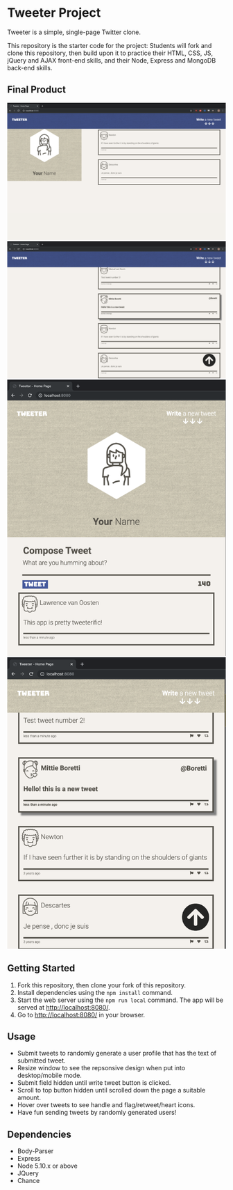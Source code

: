 # Tweeter Project

Tweeter is a simple, single-page Twitter clone.

This repository is the starter code for the project: Students will fork and clone this repository, then build upon it to practice their HTML, CSS, JS, jQuery and AJAX front-end skills, and their Node, Express and MongoDB back-end skills.



## Final Product

!["Initial desktop page with placeholder tweets (text area hidden)"](https://github.com/eliks93/tweeter/blob/master/docs/Screen%20Shot%202019-11-07%20at%205.25.49%20PM.png?raw=true)
!["Page with new tweets created and scroll up button"](https://raw.githubusercontent.com/eliks93/tweeter/master/docs/Screen%20Shot%202019-11-07%20at%205.26.57%20PM.png)
!["Page in mobile view"](https://github.com/eliks93/tweeter/blob/master/docs/Screen%20Shot%202019-11-07%20at%205.28.41%20PM.png?raw=true)
!["Mobile page showing scroll button"](https://github.com/eliks93/tweeter/blob/master/docs/Screen%20Shot%202019-11-07%20at%205.29.09%20PM.png?raw=true)


## Getting Started

1. Fork this repository, then clone your fork of this repository.
2. Install dependencies using the `npm install` command.
3. Start the web server using the `npm run local` command. The app will be served at <http://localhost:8080/>.
4. Go to <http://localhost:8080/> in your browser.

## Usage

- Submit tweets to randomly generate a user profile that has the text of submitted tweet.
- Resize window to see the repsonsive design when put into desktop/mobile mode.
- Submit field hidden until write tweet button is clicked.
- Scroll to top button hidden until scrolled down the page a suitable amount.
- Hover over tweets to see handle and flag/retweet/heart icons.
- Have fun sending tweets by randomly generated users!

## Dependencies
- Body-Parser
- Express
- Node 5.10.x or above
- JQuery
- Chance